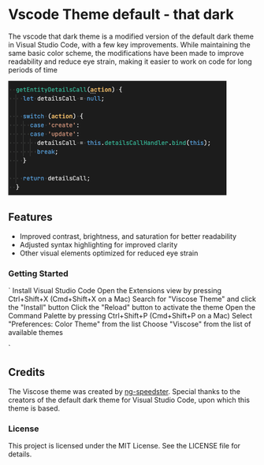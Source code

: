 # Vscode Theme default - that dark

The vscode that dark theme is a modified version of the default dark theme in Visual Studio Code, with a few key improvements. While maintaining the same basic color scheme, the modifications have been made to improve readability and reduce eye strain, making it easier to work on code for long periods of time

![alt text](https://raw.githubusercontent.com/Madebyspeedster/vs-code-dark-default/main/assets/before.png?token=GHSAT0AAAAAAB6L22OTXPJP7XS3WTFP6YDIY7SO4IA "Logo")

## Features

- Improved contrast, brightness, and saturation for better readability
- Adjusted syntax highlighting for improved clarity
- Other visual elements optimized for reduced eye strain

### Getting Started

`
Install Visual Studio Code
Open the Extensions view by pressing Ctrl+Shift+X (Cmd+Shift+X on a Mac)
Search for "Viscose Theme" and click the "Install" button
Click the "Reload" button to activate the theme
Open the Command Palette by pressing Ctrl+Shift+P (Cmd+Shift+P on a Mac)
Select "Preferences: Color Theme" from the list
Choose "Viscose" from the list of available themes

`

## Credits

The Viscose theme was created by [ng-speedster](https://github.com/Madebyspeedster). Special thanks to the creators of the default dark theme for Visual Studio Code, upon which this theme is based.

### License

This project is licensed under the MIT License. See the LICENSE file for details.
